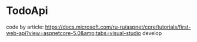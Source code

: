 # TodoApi
code by article: https://docs.microsoft.com/ru-ru/aspnet/core/tutorials/first-web-api?view=aspnetcore-5.0&amp;tabs=visual-studio
develop